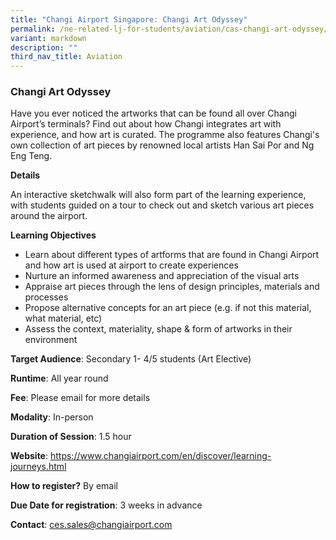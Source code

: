 ```yaml
---
title: "Changi Airport Singapore: Changi Art Odyssey"
permalink: /ne-related-lj-for-students/aviation/cas-changi-art-odyssey/
variant: markdown
description: ""
third_nav_title: Aviation
---
```

### Changi Art Odyssey

Have you ever noticed the artworks that can be found all over Changi Airport’s terminals? Find out about how Changi integrates art with experience, and how art is curated. 
The programme also features Changi's own collection of art pieces by renowned local artists Han Sai Por and Ng Eng Teng. 

**Details**

An interactive sketchwalk will also form part of the learning experience, with students guided on a tour to check out and sketch various art pieces around the airport.

**Learning Objectives**

*  Learn about different types of artforms that are found in Changi Airport and how art is used at airport to create experiences
*  Nurture an informed awareness and appreciation of the visual arts
*  Appraise art pieces through the lens of design principles, materials and processes​
*  Propose alternative concepts for an art piece (e.g. if not this material, what material, etc)
*  Assess the context, materiality, shape & form of artworks in their environment

**Target Audience**: Secondary 1- 4/5 students (Art Elective)

**Runtime**: All year round

**Fee**: Please email for more details

**Modality**: In-person

**Duration of Session**: 1.5 hour

**Website**: https://www.changiairport.com/en/discover/learning-journeys.html

**How to register?** By email

**Due Date for registration**: 3 weeks in advance

**Contact**: ces.sales@changiairport.com